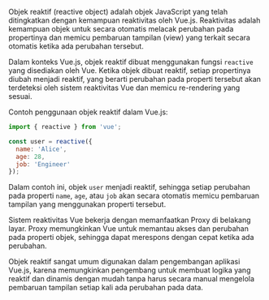 Objek reaktif (reactive object) adalah objek JavaScript yang telah ditingkatkan dengan kemampuan reaktivitas oleh Vue.js. Reaktivitas adalah kemampuan objek untuk secara otomatis melacak perubahan pada propertinya dan memicu pembaruan tampilan (view) yang terkait secara otomatis ketika ada perubahan tersebut.

Dalam konteks Vue.js, objek reaktif dibuat menggunakan fungsi `reactive` yang disediakan oleh Vue. Ketika objek dibuat reaktif, setiap propertinya diubah menjadi reaktif, yang berarti perubahan pada properti tersebut akan terdeteksi oleh sistem reaktivitas Vue dan memicu re-rendering yang sesuai.

Contoh penggunaan objek reaktif dalam Vue.js:

```javascript
import { reactive } from 'vue';

const user = reactive({
  name: 'Alice',
  age: 28,
  job: 'Engineer'
});
```

Dalam contoh ini, objek `user` menjadi reaktif, sehingga setiap perubahan pada properti `name`, `age`, atau `job` akan secara otomatis memicu pembaruan tampilan yang menggunakan properti tersebut.

Sistem reaktivitas Vue bekerja dengan memanfaatkan Proxy di belakang layar. Proxy memungkinkan Vue untuk memantau akses dan perubahan pada properti objek, sehingga dapat merespons dengan cepat ketika ada perubahan.

Objek reaktif sangat umum digunakan dalam pengembangan aplikasi Vue.js, karena memungkinkan pengembang untuk membuat logika yang reaktif dan dinamis dengan mudah tanpa harus secara manual mengelola pembaruan tampilan setiap kali ada perubahan pada data.